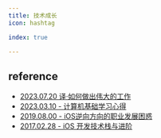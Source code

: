 ```yaml
---
title: 技术成长
icon: hashtag

index: true

---
```


## reference

- [2023.07.20 译·如何做出伟大的工作](https://tw93.fun/2023-07-20/great.html)
- [2023.03.10 - 计算机基础学习心得](https://xiaolincoding.com/cs_learn/)
- [2019.08.00 - iOS逆向方向的职业发展困惑](https://iosre.com/t/ios/15369/8)
- [2017.02.28 - iOS 开发技术栈与进阶](https://blog.cnbang.net/tech/3354/)